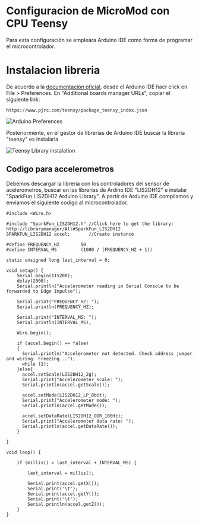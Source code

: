 # Configuracion de MicroMod con CPU Teensy

Para esta configuración se empleara Arduino IDE como forma de programar el microcontrolador.

#  Instalacion libreria
De acuerdo a la [documentación oficial](https://www.pjrc.com/teensy/tutorial.html), desde el Arduino IDE hacr click en 
File > Preferences. En "Additional boards manager URLs", copiar el siguiente link: 
```
https://www.pjrc.com/teensy/package_teensy_index.json
```
![Arduino Preferences](https://www.pjrc.com/teensy/arduino20prefs.png)

Posteriormente, en el gestor de librerias de Arduino IDE buscar la libreria "teensy" es instalarla 

![Teensy Library instalation](https://www.pjrc.com/teensy/arduino20boardsmanager.png)

## Codigo para accelerometros
Debemos descargar la libreria con los controladores del sensor de acelerometros, buscar en las librerias de Ardino IDE "LIS2DH12" e instalar "SparkFun LIS2DH12 Arduino Library".
A partir de Arduino IDE compilamos y enviamos el siguiente codigo al microcontrolador.
```
#include <Wire.h>

#include "SparkFun_LIS2DH12.h" //Click here to get the library: http://librarymanager/All#SparkFun_LIS2DH12
SPARKFUN_LIS2DH12 accel;       //Create instance

#define FREQUENCY_HZ        50
#define INTERVAL_MS         (1000 / (FREQUENCY_HZ + 1))

static unsigned long last_interval = 0;

void setup() {
    Serial.begin(115200);
    delay(2000);
    Serial.println("Accelerometer reading in Serial Console to be forwarded to Edge Impulse");

    Serial.print("FREQUENCY_HZ: ");
    Serial.println(FREQUENCY_HZ);

    Serial.print("INTERVAL_MS: ");
    Serial.println(INTERVAL_MS);

    Wire.begin();

    if (accel.begin() == false)
    {
      Serial.println("Accelerometer not detected. Check address jumper and wiring. Freezing...");
      while (1);
    }else{
      accel.setScale(LIS2DH12_2g);
      Serial.print("Accelerometer scale: ");
      Serial.println(accel.getScale());

      accel.setMode(LIS2DH12_LP_8bit);
      Serial.print("Accelerometer mode: ");
      Serial.println(accel.getMode());

      accel.setDataRate(LIS2DH12_ODR_100Hz);
      Serial.print("Accelerometer data rate: ");
      Serial.println(accel.getDataRate());
    }
    
}

void loop() {
    
    if (millis() > last_interval + INTERVAL_MS) {
        
        last_interval = millis();
  
        Serial.print(accel.getX());
        Serial.print('\t');
        Serial.print(accel.getY());
        Serial.print('\t');
        Serial.println(accel.getZ());   
    }
}
```
